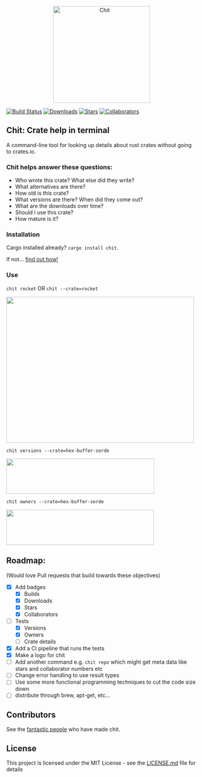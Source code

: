 <p align="center">
  <a href="https://github.com/peterheesterman/chit" target="_blank">
    <img alt="Chit" src="https://github.com/peterheesterman/chit/blob/master/readme-images/chit-logo.png?raw=true" width="256">
  </a>
</p>

[![Build Status](https://dev.azure.com/chitbuilds/chit/_apis/build/status/peterheesterman.chit?branchName=master)](https://dev.azure.com/chitbuilds/chit/_build/latest?definitionId=1&branchName=master)
[![Downloads](https://img.shields.io/crates/d/chit.svg)](https://crates.io/crates/chit)
[![Stars](https://img.shields.io/github/stars/peterheesterman/chit.svg?style=popout
)](https://github.com/peterheesterman/chit/stargazers)
[![Collaborators](https://img.shields.io/github/contributors/peterheesterman/chit.svg)](https://github.com/peterheesterman/chit/graphs/contributors)

## Chit: Crate help in terminal

A command-line tool for looking up details about rust crates without going to crates.io.


### Chit helps answer these questions:
  - Who wrote this crate? What else did they write?
  - What alternatives are there?
  - How old is this crate?
  - What versions are there? When did they come out?
  - What are the downloads over time?
  - Should i use this crate? 
  - How mature is it? <Star rating>
  

### Installation

Cargo installed already? `cargo install chit`.

If not... [find out how!](https://doc.rust-lang.org/cargo/getting-started/installation.html)


### Use

`chit rocket` OR `chit --crate=rocket`

<img src="https://github.com/peterheesterman/chit/blob/master/readme-images/chit.png?raw=true" width="496"  height="386"/>

`chit versions --crate=hex-buffer-serde`

<img src="https://github.com/peterheesterman/chit/blob/master/readme-images/versions.png?raw=true" width="391"  height="93"/>

`chit owners --crate=hex-buffer-serde`

<img src="https://github.com/peterheesterman/chit/blob/master/readme-images/owners.png?raw=true" width="390"  height="93"/>


## Roadmap: 
(Would love Pull requests that build towards these objectives)
 - [x] Add badges
   - [x] Builds
   - [x] Downloads
   - [x] Stars
   - [x] Collaborators
 - [ ] Tests
   - [x] Versions
   - [x] Owners
   - [ ] Crate details
 - [x] Add a CI pipeline that runs the tests
 - [x] Make a logo for chit
 - [ ] Add another command e.g. `chit repo` which might get meta data like stars and collaborator numbers etc
 - [ ] Change error handling to use result types
 - [ ] Use some more functional programming techniques to cut the code size down
 - [ ] distribute through brew, apt-get, etc...

## Contributors
See the [fantastic people](https://github.com/peterheesterman/chit/graphs/contributors) who have made chit.

## License
This project is licensed under the MIT License - see the [LICENSE.md](./LICENSE.md) file for details

